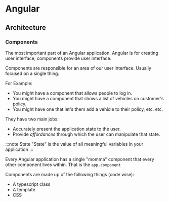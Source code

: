 # Angular

## Architecture

### Components

The most important part of an Angular application. Angular is for creating user interface, components provide user interface.

Components are responsible for an area of our user interface. Usually focused on a single thing.

For Example:

- You might have a component that allows people to log in.
- You might have a component that shows a list of vehicles on customer's policy.
- You might have one that let's them add a vehicle to their policy, etc. etc.

They have two main jobs:

- Accurately present the application state to the user.
- Provide *affordances* through which the user can manipulate that state.

:::note State
"State" is the value of all meaningful variables in your application
:::


Every Angular application has a single "momma" component that every other component lives within.
That is the `app.component`

Components are made up of the following things (code wise):

- A typescript class
- A template 
- CSS
